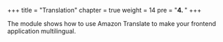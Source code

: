 +++
title = "Translation"
chapter = true
weight = 14
pre = "<b>4. </b>"
+++

The module shows how to use Amazon Translate to make your frontend application multilingual.